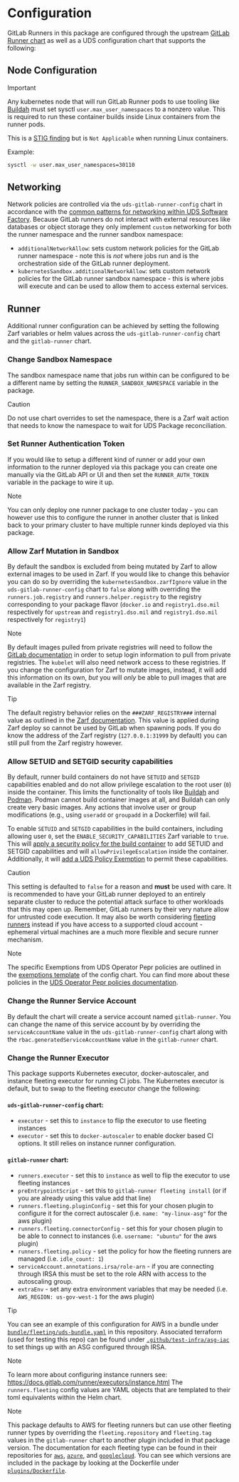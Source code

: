 # Configuration

GitLab Runners in this package are configured through the upstream [GitLab Runner chart](https://docs.gitlab.com/runner/install/kubernetes.html) as well as a UDS configuration chart that supports the following:

## Node Configuration

> [!IMPORTANT]
> Any kubernetes node that will run GitLab Runner pods to use tooling like [Buildah](https://buildah.io/) must set sysctl `user.max_user_namespaces` to a nonzero value. This is required to run these container builds inside Linux containers from the runner pods.
>
> This is a [STIG finding](https://www.stigviewer.com/stig/red_hat_enterprise_linux_9/2023-09-13/finding/V-257816) but is `Not Applicable` when running Linux containers.

Example:
```bash
sysctl -w user.max_user_namespaces=30110
```

## Networking

Network policies are controlled via the `uds-gitlab-runner-config` chart in accordance with the [common patterns for networking within UDS Software Factory](https://github.com/defenseunicorns/uds-software-factory/blob/main/docs/networking.md).  Because GitLab runners do not interact with external resources like databases or object storage they only implement `custom` networking for both the runner namespace and the runner sandbox namespace:

- `additionalNetworkAllow`: sets custom network policies for the GitLab runner namespace - note this is _not_ where jobs run and is the orchestration side of the GitLab runner deployment.
- `kubernetesSandbox.additionalNetworkAllow`: sets custom network policies for the GitLab runner sandbox namespace - this is where jobs will execute and can be used to allow them to access external services.

## Runner

Additional runner configuration can be achieved by setting the following Zarf variables or helm values across the `uds-gitlab-runner-config` chart and the `gitlab-runner` chart.

### Change Sandbox Namespace

The sandbox namespace name that jobs run within can be configured to be a different name by setting the `RUNNER_SANDBOX_NAMESPACE` variable in the package.

> [!CAUTION]
> Do not use chart overrides to set the namespace, there is a Zarf wait action that needs to know the namespace to wait for UDS Package reconciliation.

### Set Runner Authentication Token

If you would like to setup a different kind of runner or add your own information to the runner deployed via this package you can create one manually via the GitLab API or UI and then set the `RUNNER_AUTH_TOKEN` variable in the package to wire it up.

> [!NOTE]
> You can only deploy one runner package to one cluster today - you can however use this to configure the runner in another cluster that is linked back to your primary cluster to have multiple runner kinds deployed via this package.

### Allow Zarf Mutation in Sandbox

By default the sandbox is excluded from being mutated by Zarf to allow external images to be used in Zarf.  If you would like to change this behavior you can do so by overriding the `kubernetesSandbox.zarfIgnore` value in the `uds-gitlab-runner-config` chart to `false` along with overriding the `runners.job.registry` and `runners.helper.registry` to the registry corresponding to your package flavor (`docker.io` and `registry1.dso.mil` respectively for `upstream` and `registry1.dso.mil` and `registry1.dso.mil` respectively for `registry1`)

> [!NOTE]
> By default images pulled from private registries will need to follow the [GitLab documentation](https://docs.gitlab.com/ee/ci/docker/using_docker_images.html#access-an-image-from-a-private-container-registry) in order to setup login information to pull from private registries.  The `kubelet` will also need network access to these registries.  If you change the configuration for Zarf to mutate images, instead, it will add this information on its own, _but_ you will _only_ be able to pull images that are available in the Zarf registry.

> [!TIP]
> The default registry behavior relies on the `###ZARF_REGISTRY###` internal value as outlined in the [Zarf documentation](https://docs.zarf.dev/ref/values/#internal-values-zarf).  This value is applied during Zarf deploy so cannot be used by GitLab when spawning pods.  If you do know the address of the Zarf registry (`127.0.0.1:31999` by default) you can still pull from the Zarf registry however.

### Allow SETUID and SETGID security capabilities

By default, runner build containers do not have `SETUID` and `SETGID` capabilities enabled and do not allow privilege escalation to the root user (`0`) inside the container. This limits the functionality of tools like [Buildah](https://buildah.io/) and [Podman](https://podman.io/). Podman cannot build container images at all, and Buildah can only create very basic images. Any actions that involve user or group modifications (e.g., using `useradd` or `groupadd` in a Dockerfile) will fail.

To enable `SETUID` and `SETGID` capabilities in the build containers, including allowing user `0`, set the `ENABLE_SECURITY_CAPABILITIES` Zarf variable to `true`. This will [apply a security policy for the build container](https://docs.gitlab.com/runner/executors/kubernetes/#set-a-security-policy-for-the-container) to add SETUID and SETGID capabilities and will `allowPrivilegeEscalation` inside the container. Additionally, it will [add a UDS Policy Exemption](https://uds.defenseunicorns.com/core/configuration/uds-configure-policy-exemptions/) to permit these capabilities.

> [!CAUTION]
> This setting is defaulted to `false` for a reason and **must** be used with care.  It is recommended to have your GitLab runner deployed to an entirely separate cluster to reduce the potential attack surface to other workloads that this may open up.  Remember, GitLab runners by their very nature allow for untrusted code execution.  It may also be worth considering [fleeting runners](#change-the-runner-executor) instead if you have access to a supported cloud account - ephemeral virtual machines are a much more flexible and secure runner mechanism.

> [!NOTE]
> The specific Exemptions from UDS Operator Pepr policies are outlined in the [exemptions template](../chart/templates/uds-policy-exemptions.yaml) of the config chart.  You can find more about these policies in the [UDS Operator Pepr policies documentation](https://github.com/defenseunicorns/uds-core/blob/main/docs/reference/configuration/pepr-policies.md).

### Change the Runner Service Account

By default the chart will create a service account named `gitlab-runner`.  You can change the name of this service account by by overriding the `serviceAccountName` value in the `uds-gitlab-runner-config` chart along with the `rbac.generatedServiceAccountName` value in the `gitlab-runner` chart.

### Change the Runner Executor

This package supports Kubernetes executor, docker-autoscaler, and instance fleeting executor for running CI jobs.  The Kubernetes executor is default, but to swap to the fleeting executor change the following:

#### `uds-gitlab-runner-config` chart:

- `executor` - set this to `instance` to flip the executor to use fleeting instances
- `executor` - set this to `docker-autoscaler` to enable docker based CI options. It still relies on instance runner configuration.

#### `gitlab-runner` chart:

- `runners.executor` - set this to `instance` as well to flip the executor to use fleeting instances
- `preEntrypointScript` - set this to `gitlab-runner fleeting install` (or if you are already using this value add that line)
- `runners.fleeting.pluginConfig` - set this for your chosen plugin to configure it for the correct autoscaler (i.e. `name: "my-linux-asg"` for the aws plugin)
- `runners.fleeting.connectorConfig` - set this for your chosen plugin to be able to connect to instances (i.e. `username: "ubuntu"` for the aws plugin)
- `runners.fleeting.policy` - set the policy for how the fleeting runners are managed (i.e. 
      `idle_count: 1`)
- `serviceAccount.annotations.irsa/role-arn` - if you are connecting through IRSA this must be set to the role ARN with access to the autoscaling group.
- `extraEnv` - set any extra environment variables that may be needed (i.e. `AWS_REGION: us-gov-west-1` for the aws plugin)

> [!TIP]
> You can see an example of this configuration for AWS in a bundle under [`bundle/fleeting/uds-bundle.yaml`](../bundle/fleeting/uds-bundle.yaml) in this repository.  Associated terraform (used for testing this repo) can be found under [`.github/test-infra/asg-iac`](../.github/test-infra/asg-iac) to set things up with an ASG configured through IRSA.

> [!NOTE]
> To learn more about configuring instance runners see: https://docs.gitlab.com/runner/executors/instance.html  The `runners.fleeting` config values are YAML objects that are templated to their toml equivalents within the Helm chart.

> [!NOTE]
> This package defaults to AWS for fleeting runners but can use other fleeting runner types by overriding the `fleeting.repository` and `fleeting.tag` values in the `gitlab-runner` chart to another plugin included in that package version. The documentation for each fleeting type can be found in their repositories for [`aws`](https://gitlab.com/gitlab-org/fleeting/plugins/aws#fleeting-plugin-aws), [`azure`](https://gitlab.com/gitlab-org/fleeting/plugins/azure#fleeting-plugin-azure), and [`googlecloud`](https://gitlab.com/gitlab-org/fleeting/plugins/googlecloud#fleeting-plugin-for-google-cloud-platform-gcp).  You can see which versions are included in the package by looking at the Dockerfile under [`plugins/Dockerfile`](./plugins/Dockerfile).
